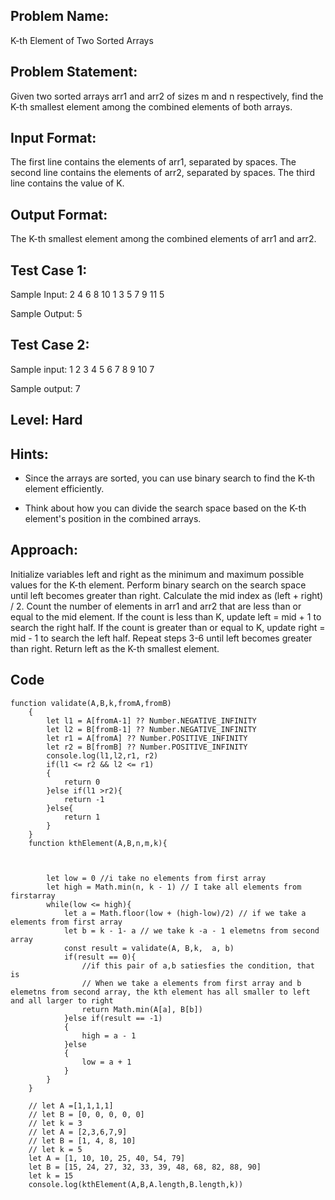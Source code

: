 ## Problem Name:
K-th Element of Two Sorted Arrays

## Problem Statement:
Given two sorted arrays arr1 and arr2 of sizes m 
and n respectively, find the K-th smallest element 
among the combined elements of both arrays.


## Input Format:
The first line contains the elements of arr1, separated by spaces.
The second line contains the elements of arr2, separated by spaces.
The third line contains the value of K.

## Output Format:
The K-th smallest element among the combined elements of arr1 and arr2.

## Test Case 1:
Sample Input:
2 4 6 8 10
1 3 5 7 9 11
5

Sample Output:
5

## Test Case 2:
Sample input:
1 2 3 4 5
6 7 8 9 10
7

Sample output:
7

## Level: Hard

## Hints:
- Since the arrays are sorted, you can use binary
search to find the K-th element efficiently.

- Think about how you can divide the search 
space based on the K-th element's position 
in the combined arrays.

## Approach:
Initialize variables left and right as the minimum and maximum possible values for the K-th element.
Perform binary search on the search space until left becomes greater than right.
Calculate the mid index as (left + right) / 2.
Count the number of elements in arr1 and arr2 that are less than or equal to the mid element.
If the count is less than K, update left = mid + 1 to search the right half.
If the count is greater than or equal to K, update right = mid - 1 to search the left half.
Repeat steps 3-6 until left becomes greater than right.
Return left as the K-th smallest element.

## Code

```
function validate(A,B,k,fromA,fromB)
    {
        let l1 = A[fromA-1] ?? Number.NEGATIVE_INFINITY
        let l2 = B[fromB-1] ?? Number.NEGATIVE_INFINITY
        let r1 = A[fromA] ?? Number.POSITIVE_INFINITY
        let r2 = B[fromB] ?? Number.POSITIVE_INFINITY
        console.log(l1,l2,r1, r2)
        if(l1 <= r2 && l2 <= r1)
        {
            return 0
        }else if(l1 >r2){
            return -1
        }else{
            return 1
        }
    }
    function kthElement(A,B,n,m,k){ 
   

        
        let low = 0 //i take no elements from first array
        let high = Math.min(n, k - 1) // I take all elements from firstarray
        while(low <= high){
            let a = Math.floor(low + (high-low)/2) // if we take a elements from first array
            let b = k - 1- a // we take k -a - 1 elemetns from second array
            const result = validate(A, B,k,  a, b)
            if(result == 0){
                //if this pair of a,b satiesfies the condition, that is 
                // When we take a elements from first array and b elemetns from second array, the kth element has all smaller to left and all larger to right
                return Math.min(A[a], B[b])
            }else if(result == -1)
            {
                high = a - 1
            }else
            {
                low = a + 1
            }
        }
    }
    
    // let A =[1,1,1,1]
    // let B = [0, 0, 0, 0, 0]
    // let k = 3
    // let A = [2,3,6,7,9]
    // let B = [1, 4, 8, 10]
    // let k = 5
    let A = [1, 10, 10, 25, 40, 54, 79]
    let B = [15, 24, 27, 32, 33, 39, 48, 68, 82, 88, 90]
    let k = 15
    console.log(kthElement(A,B,A.length,B.length,k))
```